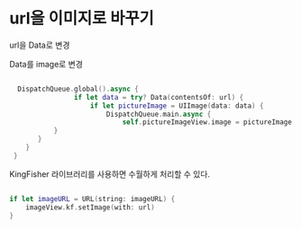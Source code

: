 url을 이미지로 바꾸기
======================

url을 Data로 변경   

Data를 image로 변경

```swift

  DispatchQueue.global().async {
                if let data = try? Data(contentsOf: url) {
                    if let pictureImage = UIImage(data: data) {
                        DispatchQueue.main.async {
                            self.pictureImageView.image = pictureImage
           }
       }
    }
 }
```

KingFisher 라이브러리를 사용하면 수월하게 처리할 수 있다.

```swift

if let imageURL = URL(string: imageURL) {
    imageView.kf.setImage(with: url)
}

```



